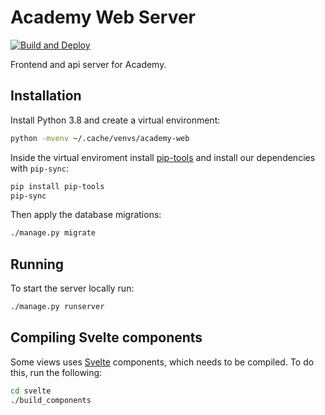 # Academy Web Server

[![Build and Deploy](https://github.com/beeracademy/web/workflows/Build%20and%20Deploy/badge.svg?branch=master)](https://github.com/beeracademy/web/actions)

Frontend and api server for Academy.

## Installation

Install Python 3.8 and create a virtual environment:
```sh
python -mvenv ~/.cache/venvs/academy-web
```

Inside the virtual enviroment install [pip-tools](https://github.com/jazzband/pip-tools) and install our dependencies with `pip-sync`:

```sh
pip install pip-tools
pip-sync
```

Then apply the database migrations:

```sh
./manage.py migrate
```

## Running

To start the server locally run:

```sh
./manage.py runserver
```

## Compiling Svelte components

Some views uses [Svelte](https://svelte.dev/) components, which needs to be compiled.
To do this, run the following:
```sh
cd svelte
./build_components
```
